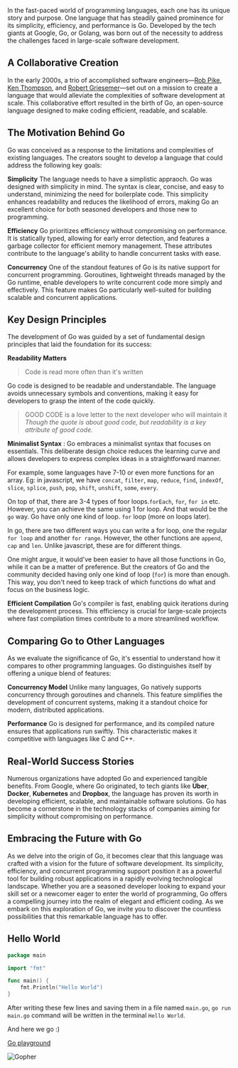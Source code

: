 In the fast-paced world of programming languages, each one has its unique story and purpose. One language that has steadily gained prominence for its simplicity, efficiency, and performance is Go. Developed by the tech giants at Google, Go, or Golang, was born out of the necessity to address the challenges faced in large-scale software development.

## A Collaborative Creation
In the early 2000s, a trio of accomplished software engineers—[Rob Pike](https://en.wikipedia.org/wiki/Rob_Pike), [Ken Thompson](https://en.wikipedia.org/wiki/Ken_Thompson), and [Robert Griesemer](https://en.wikipedia.org/wiki/Robert_Griesemer)—set out on a mission to create a language that would alleviate the complexities of software development at scale. This collaborative effort resulted in the birth of Go, an open-source language designed to make coding efficient, readable, and scalable.

## The Motivation Behind Go
Go was conceived as a response to the limitations and complexities of existing languages. The creators sought to develop a language that could address the following key goals:

**Simplicity** The language needs to have a simplistic appraoch. Go was designed with simplicity in mind. The syntax is clear, concise, and easy to understand, minimizing the need for boilerplate code. This simplicity enhances readability and reduces the likelihood of errors, making Go an excellent choice for both seasoned developers and those new to programming.

**Efficiency** Go prioritizes efficiency without compromising on performance. It is statically typed, allowing for early error detection, and features a garbage collector for efficient memory management. These attributes contribute to the language's ability to handle concurrent tasks with ease.

**Concurrency** One of the standout features of Go is its native support for concurrent programming. Goroutines, lightweight threads managed by the Go runtime, enable developers to write concurrent code more simply and effectively. This feature makes Go particularly well-suited for building scalable and concurrent applications.

## Key Design Principles
The development of Go was guided by a set of fundamental design principles that laid the foundation for its success:

**Readability Matters** 
> Code is read more often than it's written

Go code is designed to be readable and understandable. The language avoids unnecessary symbols and conventions, making it easy for developers to grasp the intent of the code quickly.
 
> GOOD CODE is a love letter to the next developer who will maintain it
_Though the quote is about good code, but readability is a key attribute of good code._

**Minimalist Syntax** : Go embraces a minimalist syntax that focuses on essentials. This deliberate design choice reduces the learning curve and allows developers to express complex ideas in a straightforward manner. 

For example, some languages have 7-10 or even more functions for an array. Eg: in javascript, we have `concat`, `filter`, `map`, `reduce`,  `find`, `indexOf`, `slice`, `splice`, `push`, `pop`, `shift`, `unshift`, `some`, `every`.

On top of that, there are 3-4 types of foor loops.`forEach`, `for`, `for in` etc. However, you can achieve the same using 1 for loop. And that would be the `go` way. Go have only one kind of loop. `for` loop (more on loops later).

In go, there are two different ways you can write a for loop, one the regular `for loop` and another `for range`. However, the other functions are `append`, `cap` and `len`. Unlike javascript, these are for different things. 

One might argue, it would've been easier to have all those functions in Go, while it can be a matter of preference. But the creators of Go and the community decided having only one kind of loop (`for`) is more than enough. This way, you don't need to keep track of which functions do what and focus on the business logic.


**Efficient Compilation** Go's compiler is fast, enabling quick iterations during the development process. This efficiency is crucial for large-scale projects where fast compilation times contribute to a more streamlined workflow.

## Comparing Go to Other Languages
As we evaluate the significance of Go, it's essential to understand how it compares to other programming languages. Go distinguishes itself by offering a unique blend of features:

**Concurrency Model** Unlike many languages, Go natively supports concurrency through goroutines and channels. This feature simplifies the development of concurrent systems, making it a standout choice for modern, distributed applications.

**Performance** Go is designed for performance, and its compiled nature ensures that applications run swiftly. This characteristic makes it competitive with languages like C and C++.

## Real-World Success Stories
Numerous organizations have adopted Go and experienced tangible benefits. From Google, where Go originated, to tech giants like **Uber**, **Docker**, **Kubernetes** and **Dropbox**, the language has proven its worth in developing efficient, scalable, and maintainable software solutions. Go has become a cornerstone in the technology stacks of companies aiming for simplicity without compromising on performance.

## Embracing the Future with Go
As we delve into the origin of Go, it becomes clear that this language was crafted with a vision for the future of software development. Its simplicity, efficiency, and concurrent programming support position it as a powerful tool for building robust applications in a rapidly evolving technological landscape. Whether you are a seasoned developer looking to expand your skill set or a newcomer eager to enter the world of programming, Go offers a compelling journey into the realm of elegant and efficient coding. As we embark on this exploration of Go, we invite you to discover the countless possibilities that this remarkable language has to offer.


## Hello World

```go
package main

import "fmt"

func main() {
	fmt.Println("Hello World")
}
```

After writing these few lines and saving them in a file named `main.go`, ``go run main.go`` command will be written in the terminal `Hello World`.

And here we go :)

[Go playground](https://go.dev/play/p/oXGayDtoLPh)

![Gopher](https://raw.githubusercontent.com/thearyanahmed/thearyanahmed.github.io/master/markdown/assets/gophers/gopher-with-pilot-hat.jpeg)